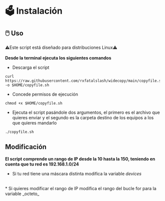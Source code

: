 # 🗳️ Instalación
## 🖱️ Uso
⚠️Este script está diseñado para distribuciones Linux⚠️
<br><br>
**Desde la terminal ejecuta los siguientes comandos**
* Descarga el script
```
curl https://raw.githubusercontent.com/rxfatalslash/widecopy/main/copyfile.sh -o $HOME/copyfile.sh
```
* Concede permisos de ejecución
```
chmod +x $HOME/copyfile.sh
```
* Ejecuta el script pasándole dos argumentos, el primero es el archivo que quieres enviar y el segundo es la carpeta destino de los equipos a los que quieres mandarlo
```
./copyfile.sh
```
## Modificación
**El script comprende un rango de IP desde la 10 hasta la 150, teniendo en cuenta que tu red es 192.168.1.0/24**
<br>
* Si tu red tiene una máscara distinta modifica la variable _devices_
<br>
* Si quieres modificar el rango de IP modifica el rango del bucle for para la variable _octeto_